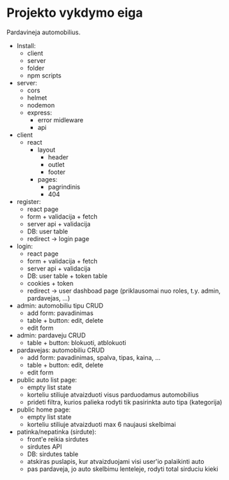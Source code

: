 # Projekto vykdymo eiga

Pardavineja automobilius.

-   Install:
    -   client
    -   server
    -   folder
    -   npm scripts
-   server:
    -   cors
    -   helmet
    -   nodemon
    -   express:
        -   error midleware
        -   api
-   client
    -   react
        -   layout
            -   header
            -   outlet
            -   footer
        -   pages:
            -   pagrindinis
            -   404
-   register:
    -   react page
    -   form + validacija + fetch
    -   server api + validacija
    -   DB: user table
    -   redirect -> login page
-   login:
    -   react page
    -   form + validacija + fetch
    -   server api + validacija
    -   DB: user table + token table
    -   cookies + token
    -   redirect -> user dashboad page (priklausomai nuo roles, t.y. admin, pardavejas, ...)
-   admin: automobiliu tipu CRUD
    -   add form: pavadinimas
    -   table + button: edit, delete
    -   edit form
-   admin: pardaveju CRUD
    -   table + button: blokuoti, atblokuoti
-   pardavejas: automobiliu CRUD
    -   add form: pavadinimas, spalva, tipas, kaina, ...
    -   table + button: edit, delete
    -   edit form
-   public auto list page:
    -   empty list state
    -   korteliu stiliuje atvaizduoti visus parduodamus automobilius
    -   prideti filtra, kurios palieka rodyti tik pasirinkta auto tipa (kategorija)
-   public home page:
    -   empty list state
    -   korteliu stiliuje atvaizduoti max 6 naujausi skelbimai
-   patinka/nepatinka (sirdute):
    -   front'e reikia sirdutes
    -   sirdutes API
    -   DB: sirdutes table
    -   atskiras puslapis, kur atvaizduojami visi user'io palaikinti auto
    -   pas pardaveja, jo auto skelbimu lenteleje, rodyti total sirduciu kieki
